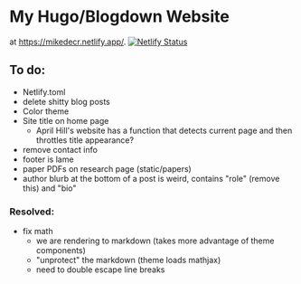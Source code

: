 # My Hugo/Blogdown Website

at <https://mikedecr.netlify.app/>. [![Netlify Status](https://api.netlify.com/api/v1/badges/0a441739-df3f-4ebd-9ff6-b96855a2308d/deploy-status)](https://app.netlify.com/sites/mikedecr/deploys)

## To do:

- Netlify.toml
- delete shitty blog posts
- Color theme
- Site title on home page
    - April Hill's website has a function that detects current page and then throttles title appearance?
- remove contact info
- footer is lame
- paper PDFs on research page (static/papers)
- author blurb at the bottom of a post is weird, contains "role" (remove this) and "bio"

### Resolved:

- fix math
    - we are rendering to markdown (takes more advantage of theme components)
    - "unprotect" the markdown (theme loads mathjax)
    - need to double escape line breaks

